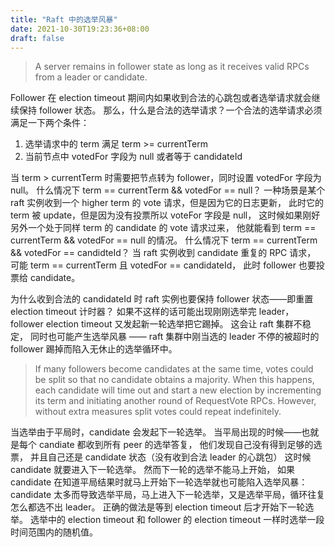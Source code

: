 ```yaml
---
title: "Raft 中的选举风暴"
date: 2021-10-30T19:23:36+08:00
draft: false
---
```


>A server remains in follower state as long as it receives valid RPCs from a leader or candidate. 

Follower 在 election timeout 期间内如果收到合法的心跳包或者选举请求就会继续保持 follower 状态。
那么，什么是合法的选举请求？一个合法的选举请求必须满足一下两个条件：

1. 选举请求中的 term 满足 term >= currentTerm
2. 当前节点中 votedFor 字段为 null 或者等于 candidateId

当 term > currentTerm 时需要把节点转为 follower，同时设置 votedFor 字段为 null。
什么情况下 term == currentTerm && votedFor == null？
一种场景是某个 raft 实例收到一个 higher term 的 vote 请求，但是因为它的日志更新，
此时它的 term 被 update，但是因为没有投票所以 voteFor 字段是 null，
这时候如果刚好另外一个处于同样 term 的 candidate 的 vote 请求过来，
他就能看到 term == currentTerm && votedFor == null 的情况。
什么情况下 term == currentTerm && votedFor == candidteId？
当 raft 实例收到 candidate 重复的 RPC 请求，
可能 term == currentTerm 且 votedFor == candidateId，
此时 follower 也要投票给 candidate。

为什么收到合法的 candidateId 时 raft 实例也要保持 follower 状态——即重置 election timeout 计时器？
如果不这样的话可能出现刚刚选举完 leader，follower election timeout 又发起新一轮选举把它踢掉。
这会让 raft 集群不稳定，
同时也可能产生选举风暴 —— raft 集群中刚当选的 leader 不停的被超时的 follower 踢掉而陷入无休止的选举循环中。

>If many followers become candidates at the same time, votes could be split so that no candidate obtains a majority. When this happens, each candidate will time out and start a new election by incrementing its term and initiating another round of RequestVote RPCs. However, without extra measures split votes could repeat indefinitely.

当选举由于平局时，candidate 会发起下一轮选举。
当平局出现的时候——也就是每个 candiate 都收到所有 peer 的选举答复，
他们发现自己没有得到足够的选票，
并且自己还是 candidate 状态（没有收到合法 leader 的心跳包）
这时候 candidate 就要进入下一轮选举。
然而下一轮的选举不能马上开始，
如果 candidate 在知道平局结果时就马上开始下一轮选举就也可能陷入选举风暴：
candidate 太多而导致选举平局，马上进入下一轮选举，又是选举平局，循环往复怎么都选不出 leader。
正确的做法是等到 election timeout 后才开始下一轮选举。
选举中的 election timeout 和 follower 的 election timeout 一样时选举一段时间范围内的随机值。


